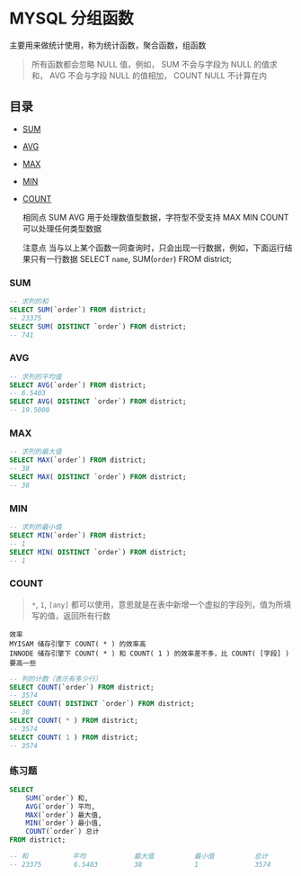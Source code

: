 # MYSQL 分组函数

主要用来做统计使用，称为统计函数，聚合函数，组函数

> 所有函数都会忽略 NULL 值，例如， SUM 不会与字段为 NULL 的值求和， AVG 不会与字段 NULL 的值相加， COUNT NULL 不计算在内

## 目录

* [SUM](#SUM)
* [AVG](#AVG)
* [MAX](#MAX)
* [MIN](#MIN)
* [COUNT](#COUNT)

    相同点
    SUM AVG
    用于处理数值型数据，字符型不受支持
    MAX MIN COUNT
    可以处理任何类型数据

    注意点
    当与以上某个函数一同查询时，只会出现一行数据，例如，下面运行结果只有一行数据
    SELECT `name`, SUM(`order`) FROM district;

### SUM

```sql
-- 求列的和
SELECT SUM(`order`) FROM district;
-- 23375
SELECT SUM( DISTINCT `order`) FROM district;
-- 741
```

### AVG

```sql
-- 求列的平均值
SELECT AVG(`order`) FROM district;
-- 6.5403
SELECT AVG( DISTINCT `order`) FROM district;
-- 19.5000
```

### MAX

```sql
-- 求列的最大值
SELECT MAX(`order`) FROM district;
-- 38
SELECT MAX( DISTINCT `order`) FROM district;
-- 38
```

### MIN

```sql
-- 求列的最小值
SELECT MIN(`order`) FROM district;
-- 1
SELECT MIN( DISTINCT `order`) FROM district;
-- 1
```

### COUNT

> `*`, `1`, `[any]` 都可以使用，意思就是在表中新增一个虚拟的字段列，值为所填写的值，返回所有行数

    效率
    MYISAM 储存引擎下 COUNT( * ) 的效率高
    INNODE 储存引擎下 COUNT( * ) 和 COUNT( 1 ) 的效率差不多，比 COUNT( [字段] ) 要高一些

```sql
-- 列的计数（表示有多少行）
SELECT COUNT(`order`) FROM district;
-- 3574
SELECT COUNT( DISTINCT `order`) FROM district;
-- 38
SELECT COUNT( * ) FROM district;
-- 3574
SELECT COUNT( 1 ) FROM district;
-- 3574
```

### 练习题

```sql
SELECT
    SUM(`order`) 和,
    AVG(`order`) 平均,
    MAX(`order`) 最大值,
    MIN(`order`) 最小值,
    COUNT(`order`) 总计
FROM district;

-- 和           平均            最大值          最小值          总计
-- 23375        6.5403         38             1              3574
```